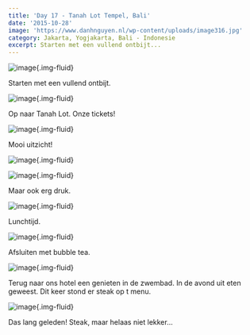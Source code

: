 ```yaml
---
title: 'Day 17 - Tanah Lot Tempel, Bali'
date: '2015-10-28'
image: 'https://www.danhnguyen.nl/wp-content/uploads/image316.jpg'
category: Jakarta, Yogjakarta, Bali - Indonesie
excerpt: Starten met een vullend ontbijt...
---
```


![image](https://www.danhnguyen.nl/wp-content/uploads/image314-1024x576.jpg){.img-fluid}

Starten met een vullend ontbijt.

![image](https://www.danhnguyen.nl/wp-content/uploads/image315-1024x576.jpg){.img-fluid}

Op naar Tanah Lot. Onze tickets!

![image](https://www.danhnguyen.nl/wp-content/uploads/image317-1024x576.jpg){.img-fluid}

Mooi uitzicht!

![image](https://www.danhnguyen.nl/wp-content/uploads/image318-1024x576.jpg){.img-fluid}

![image](https://www.danhnguyen.nl/wp-content/uploads/image316-1024x576.jpg){.img-fluid}

Maar ook erg druk.

![image](https://www.danhnguyen.nl/wp-content/uploads/image319-1024x576.jpg){.img-fluid}

Lunchtijd.

![image](https://www.danhnguyen.nl/wp-content/uploads/image320-1024x576.jpg){.img-fluid}

Afsluiten met bubble tea.

![image](https://www.danhnguyen.nl/wp-content/uploads/image321-1024x576.jpg){.img-fluid}

Terug naar ons hotel een genieten in de zwembad. In de avond uit eten geweest. Dit keer stond er steak op t menu.

![image](https://www.danhnguyen.nl/wp-content/uploads/image325-1024x576.jpg){.img-fluid}

Das lang geleden! Steak, maar helaas niet lekker...

